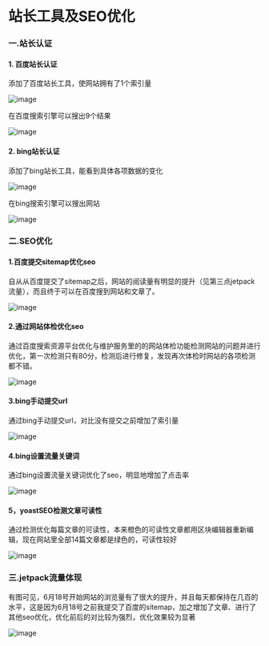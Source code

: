 # 站长工具及SEO优化
### 一.站长认证
#### 1. 百度站长认证

添加了百度站长工具，使网站拥有了1个索引量

![image](https://github.com/tissues00/tissues00.me/blob/master/images/%E7%99%BE%E5%BA%A6%E7%B4%A2%E5%BC%95.png)

在百度搜索引擎可以搜出9个结果

![image](https://github.com/tissues00/tissues00.me/blob/master/images/baidusite.png)
#### 2. bing站长认证
添加了bing站长工具，能看到具体各项数据的变化

![image](https://github.com/tissues00/tissues00.me/blob/master/images/%E5%BF%85%E5%BA%94%E7%B4%A2%E5%BC%95%E6%B5%81%E9%87%8F.png)

在bing搜索引擎可以搜出网站

![image](https://github.com/tissues00/tissues00.me/blob/master/images/bingsite.png)

### 二.SEO优化
#### 1.百度提交sitemap优化seo
自从从百度提交了sitemap之后，网站的阅读量有明显的提升（见第三点jetpack流量），而且终于可以在百度搜到网站和文章了。

![image](https://github.com/tissues00/tissues00.me/blob/master/images/%E6%8F%90%E4%BA%A4sitemap%E4%BC%98%E5%8C%96.png)
#### 2.通过网站体检优化seo
通过百度搜索资源平台优化与维护服务里的的网站体检功能检测网站的问题并进行优化，第一次检测只有80分，检测后进行修复，发现再次体检时网站的各项检测都不错。

![image](https://github.com/tissues00/tissues00.me/blob/master/images/%E7%BD%91%E7%AB%99%E4%BD%93%E6%A3%80seo%E4%BC%98%E5%8C%96.png)

#### 3.bing手动提交url
通过bing手动提交url，对比没有提交之前增加了索引量

![image](https://github.com/tissues00/tissues00.me/blob/master/images/bing%E6%89%8B%E5%8A%A8%E6%8F%90%E4%BA%A4url.png)

#### 4.bing设置流量关键词
通过bing设置流量关键词优化了seo，明显地增加了点击率

![image](https://github.com/tissues00/tissues00.me/blob/master/images/bing%E8%AE%BE%E7%BD%AE%E6%B5%81%E9%87%8F%E5%85%B3%E9%94%AE%E8%AF%8D.png)

#### 5，yoastSEO检测文章可读性
通过检测优化每篇文章的可读性，本来橙色的可读性文章都用区块编辑器重新编辑，现在网站里全部14篇文章都是绿色的，可读性较好

![image](https://github.com/tissues00/tissues00.me/blob/master/images/seo14%E7%AF%87%E5%8F%AF%E8%AF%BB%E6%80%A7%E4%BC%98%E8%89%AF.png)
### 三.jetpack流量体现

有图可见，6月18号开始网站的浏览量有了很大的提升，并且每天都保持在几百的水平，这是因为6月18号之前我提交了百度的sitemap，加之增加了文章、进行了其他seo优化，优化前后的对比较为强烈，优化效果较为显著

![image](https://github.com/tissues00/tissues00.me/blob/master/images/jetpack%E6%B5%81%E9%87%8F%E6%88%AA%E5%9B%BE.PNG)


